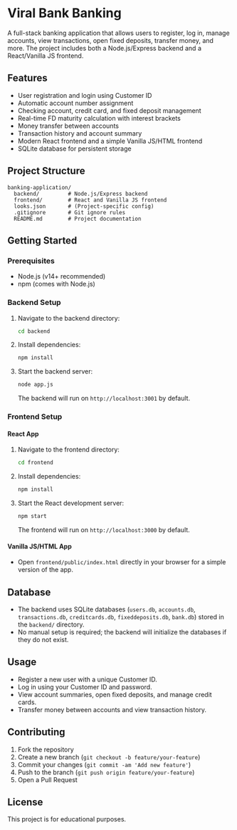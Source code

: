 # Viral Bank Banking

A full-stack banking application that allows users to register, log in, manage accounts, view transactions, open fixed deposits, transfer money, and more. The project includes both a Node.js/Express backend and a React/Vanilla JS frontend.

## Features
- User registration and login using Customer ID
- Automatic account number assignment
- Checking account, credit card, and fixed deposit management
- Real-time FD maturity calculation with interest brackets
- Money transfer between accounts
- Transaction history and account summary
- Modern React frontend and a simple Vanilla JS/HTML frontend
- SQLite database for persistent storage

## Project Structure
```
banking-application/
  backend/         # Node.js/Express backend
  frontend/        # React and Vanilla JS frontend
  looks.json       # (Project-specific config)
  .gitignore       # Git ignore rules
  README.md        # Project documentation
```

## Getting Started

### Prerequisites
- Node.js (v14+ recommended)
- npm (comes with Node.js)

### Backend Setup
1. Navigate to the backend directory:
   ```bash
   cd backend
   ```
2. Install dependencies:
   ```bash
   npm install
   ```
3. Start the backend server:
   ```bash
   node app.js
   ```
   The backend will run on `http://localhost:3001` by default.

### Frontend Setup
#### React App
1. Navigate to the frontend directory:
   ```bash
   cd frontend
   ```
2. Install dependencies:
   ```bash
   npm install
   ```
3. Start the React development server:
   ```bash
   npm start
   ```
   The frontend will run on `http://localhost:3000` by default.

#### Vanilla JS/HTML App
- Open `frontend/public/index.html` directly in your browser for a simple version of the app.

## Database
- The backend uses SQLite databases (`users.db`, `accounts.db`, `transactions.db`, `creditcards.db`, `fixeddeposits.db`, `bank.db`) stored in the `backend/` directory.
- No manual setup is required; the backend will initialize the databases if they do not exist.

## Usage
- Register a new user with a unique Customer ID.
- Log in using your Customer ID and password.
- View account summaries, open fixed deposits, and manage credit cards.
- Transfer money between accounts and view transaction history.

## Contributing
1. Fork the repository
2. Create a new branch (`git checkout -b feature/your-feature`)
3. Commit your changes (`git commit -am 'Add new feature'`)
4. Push to the branch (`git push origin feature/your-feature`)
5. Open a Pull Request

## License
This project is for educational purposes.